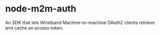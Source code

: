 # node-m2m-auth
An SDK that lets Wristband Machine-to-machine OAuth2 clients retrieve and cache an access token.
